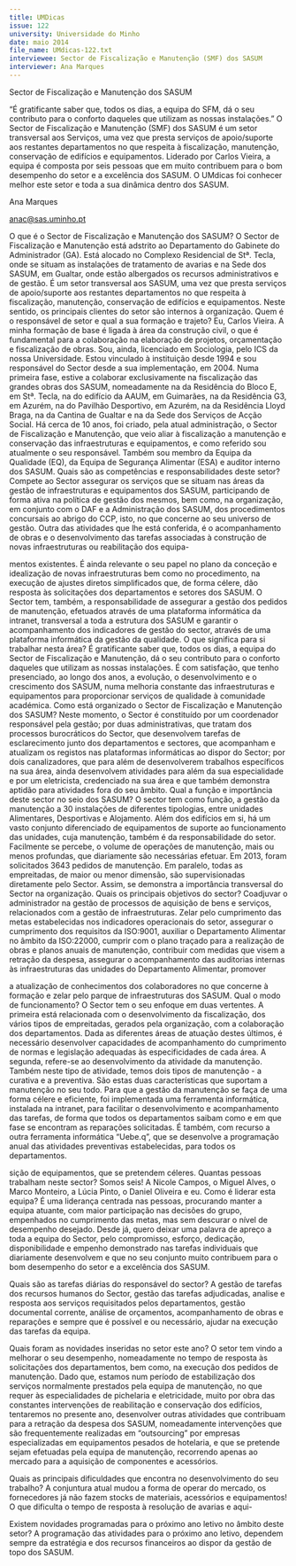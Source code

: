 ```yaml
---
title: UMDicas
issue: 122
university: Universidade do Minho
date: maio 2014
file_name: UMdicas-122.txt
interviewee: Sector de Fiscalização e Manutenção (SMF) dos SASUM
interviewer: Ana Marques
---
```


Sector de Fiscalização e Manutenção dos SASUM

“É gratificante saber que, todos os dias, a equipa do SFM, dá o seu contributo para o
conforto daqueles que utilizam as nossas instalações.”
O Sector de Fiscalização e Manutenção (SMF) dos
SASUM
 é um setor transversal aos Serviços, uma vez
que presta serviços de apoio/suporte aos restantes
departamentos no que respeita à fiscalização, manutenção, conservação de edifícios e equipamentos.
Liderado por Carlos Vieira, a equipa é composta por
seis pessoas que em muito contribuem para o bom
desempenho do setor e a excelência dos SASUM.
O UMdicas foi conhecer melhor este setor e toda a
sua dinâmica dentro dos SASUM.

Ana Marques

anac@sas.uminho.pt

O que é o Sector de Fiscalização e Manutenção dos SASUM?
O Sector de Fiscalização e Manutenção está adstrito ao Departamento do Gabinete do Administrador
(GA). Está alocado no Complexo Residencial de Stª.
Tecla, onde se situam as instalações de tratamento
de avarias e na Sede dos SASUM, em Gualtar, onde
estão albergados os recursos administrativos e de
gestão.
É um setor transversal aos SASUM, uma vez que
presta serviços de apoio/suporte aos restantes departamentos no que respeita à fiscalização, manutenção, conservação de edifícios e equipamentos.
Neste sentido, os principais clientes do setor são
internos à organização.
Quem é o responsável de setor e qual a sua
formação e trajeto?
Eu, Carlos Vieira.
A minha formação de base é ligada à área da construção civil, o que é fundamental para a colaboração
na elaboração de projetos, orçamentação e fiscalização de obras. Sou, ainda, licenciado em Sociologia,
pelo ICS da nossa Universidade.
Estou vinculado à instituição desde 1994 e sou responsável do Sector desde a sua implementação, em
2004.
Numa primeira fase, estive a colaborar exclusivamente na fiscalização das grandes obras dos SASUM, nomeadamente na da Residência do Bloco
E, em Stª. Tecla, na do edifício da AAUM, em Guimarães, na da Residência G3, em Azurém, na do
Pavilhão Desportivo, em Azurém, na da Residência
Lloyd Braga, na da Cantina de Gualtar e na da Sede
dos Serviços de Acção Social. Há cerca de 10 anos,
foi criado, pela atual administração, o Sector de Fiscalização e Manutenção, que veio aliar à fiscalização
a manutenção e conservação das infraestruturas e
equipamentos, e como referido sou atualmente o
seu responsável. Também sou membro da Equipa
da Qualidade (EQ), da Equipa de Segurança Alimentar (ESA) e auditor interno dos SASUM.
Quais são as competências e responsabilidades deste setor?
Compete ao Sector assegurar os serviços que se situam nas áreas da gestão de infraestruturas e equipamentos dos SASUM, participando de forma ativa
na política de gestão dos mesmos, bem como, na
organização, em conjunto com o DAF e a Administração dos SASUM, dos procedimentos concursais
ao abrigo do CCP, isto, no que concerne ao seu universo de gestão. Outra das atividades que lhe está
conferida, é o acompanhamento de obras e o desenvolvimento das tarefas associadas à construção
de novas infraestruturas ou reabilitação dos equipa-

mentos existentes. É ainda relevante o seu papel no
plano da conceção e idealização de novas infraestruturas bem como no procedimento, na execução de
ajustes diretos simplificados que, de forma célere,
dão resposta às solicitações dos departamentos e
setores dos SASUM.
O Sector tem, também, a responsabilidade de assegurar a gestão dos pedidos de manutenção, efetuados através de uma plataforma informática da
intranet, transversal a toda a estrutura dos SASUM
e garantir o acompanhamento dos indicadores de
gestão do sector, através de uma plataforma informática da gestão da qualidade.
O que significa para si trabalhar nesta área?
É gratificante saber que, todos os dias, a equipa
do Sector de Fiscalização e Manutenção, dá o seu
contributo para o conforto daqueles que utilizam as
nossas instalações. É com satisfação, que tenho
presenciado, ao longo dos anos, a evolução, o desenvolvimento e o crescimento dos SASUM, numa
melhoria constante das infraestruturas e equipamentos para proporcionar serviços de qualidade à
comunidade académica.
Como está organizado o Sector de Fiscalização e Manutenção dos SASUM?
Neste momento, o Sector é constituído por um coordenador responsável pela gestão; por duas administrativas, que tratam dos processos burocráticos do
Sector, que desenvolvem tarefas de esclarecimento
junto dos departamentos e sectores, que acompanham e atualizam os registos nas plataformas informáticas ao dispor do Sector; por dois canalizadores,
que para além de desenvolverem trabalhos específicos na sua área, ainda desenvolvem atividades
para além da sua especialidade e por um eletricista,
credenciado na sua área e que também demonstra
aptidão para atividades fora do seu âmbito.
Qual a função e importância deste sector no
seio dos SASUM?
O sector tem como função, a gestão da manutenção
a 30 instalações de diferentes tipologias, entre unidades Alimentares, Desportivas e Alojamento. Além
dos edifícios em si, há um vasto conjunto diferenciado de equipamentos de suporte ao funcionamento das unidades, cuja manutenção, também é da
responsabilidade do setor. Facilmente se percebe,
o volume de operações de manutenção, mais ou
menos profundas, que diariamente são necessárias
efetuar. Em 2013, foram solicitados 3643 pedidos
de manutenção. Em paralelo, todas as empreitadas,
de maior ou menor dimensão, são supervisionadas
diretamente pelo Sector. Assim, se demonstra a importância transversal do Sector na organização.
Quais os principais objetivos do sector?
Coadjuvar o administrador na gestão de processos de aquisição de bens e serviços, relacionados
com a gestão de infraestruturas. Zelar pelo cumprimento das metas estabelecidas nos indicadores
operacionais do setor, assegurar o cumprimento
dos requisitos da ISO:9001, auxiliar o Departamento
Alimentar no âmbito da ISO:22000, cumprir com o
plano traçado para a realização de obras e planos
anuais de manutenção, contribuir com medidas que
visem a retração da despesa, assegurar o acompanhamento das auditorias internas às infraestruturas
das unidades do Departamento Alimentar, promover

a atualização de conhecimentos dos colaboradores
no que concerne à formação e zelar pelo parque de
infraestruturas dos SASUM.
Qual o modo de funcionamento?
O Sector tem o seu enfoque em duas vertentes. A
primeira está relacionada com o desenvolvimento
da fiscalização, dos vários tipos de empreitadas,
gerados pela organização, com a colaboração dos
departamentos. Dada as diferentes áreas de atuação destes últimos, é necessário desenvolver capacidades de acompanhamento do cumprimento de
normas e legislação adequadas às especificidades
de cada área.
A segunda, refere-se ao desenvolvimento da atividade da manutenção. Também neste tipo de atividade, temos dois tipos de manutenção - a curativa
e a preventiva. São estas duas características que
suportam a manutenção no seu todo. Para que a
gestão da manutenção se faça de uma forma célere
e eficiente, foi implementada uma ferramenta informática, instalada na intranet, para facilitar o desenvolvimento e acompanhamento das tarefas, de forma que todos os departamentos saibam como e em
que fase se encontram as reparações solicitadas.
É também, com recurso a outra ferramenta informática “Uebe.q”, que se desenvolve a programação
anual das atividades preventivas estabelecidas, para
todos os departamentos.

sição de equipamentos, que se pretendem céleres.
Quantas pessoas trabalham neste sector?
Somos seis! A Nicole Campos, o Miguel Alves, o
Marco Monteiro, a Lúcia Pinto, o Daniel Oliveira e
eu.
Como é liderar esta equipa?
É uma liderança centrada nas pessoas, procurando
manter a equipa atuante, com maior participação
nas decisões do grupo, empenhados no cumprimento das metas, mas sem descurar o nível de desempenho desejado.
Desde já, quero deixar uma palavra de apreço a toda
a equipa do Sector, pelo compromisso, esforço, dedicação, disponibilidade e empenho demonstrado nas
tarefas individuais que diariamente desenvolvem e
que no seu conjunto muito contribuem para o bom
desempenho do setor e a excelência dos SASUM.

Quais são as tarefas diárias do responsável
do sector?
A gestão de tarefas dos recursos humanos do Sector, gestão das tarefas adjudicadas, analise e resposta aos serviços requisitados pelos departamentos,
gestão documental corrente, análise de orçamentos,
acompanhamento de obras e reparações e sempre
que é possível e ou necessário, ajudar na execução
das tarefas da equipa.

Quais foram as novidades inseridas no setor
este ano?
O setor tem vindo a melhorar o seu desempenho,
nomeadamente no tempo de resposta às solicitações dos departamentos, bem como, na execução
dos pedidos de manutenção. Dado que, estamos
num período de estabilização dos serviços normalmente prestados pela equipa de manutenção, no
que requer às especialidades de pichelaria e eletricidade, muito por obra das constantes intervenções
de reabilitação e conservação dos edifícios, tentaremos no presente ano, desenvolver outras atividades
que contribuam para a retração da despesa dos SASUM, nomeadamente intervenções que são frequentemente realizadas em “outsourcing” por empresas
especializadas em equipamentos pesados de hotelaria, e que se pretende sejam efetuadas pela equipa de manutenção, recorrendo apenas ao mercado
para a aquisição de componentes e acessórios.

Quais as principais dificuldades que encontra no desenvolvimento do seu trabalho?
A conjuntura atual mudou a forma de operar do mercado, os fornecedores já não fazem stocks de materiais, acessórios e equipamentos! O que dificulta
o tempo de resposta à resolução de avarias e aqui-

Existem novidades programadas para o próximo ano letivo no âmbito deste setor?
A programação das atividades para o próximo ano
letivo, dependem sempre da estratégia e dos recursos financeiros ao dispor da gestão de topo dos
SASUM.

